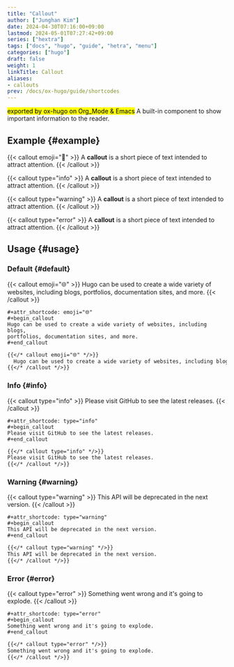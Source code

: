 ```yaml
---
title: "Callout"
author: ["Junghan Kim"]
date: 2024-04-30T07:16:00+09:00
lastmod: 2024-05-01T07:27:42+09:00
series: ["hextra"]
tags: ["docs", "hugo", "guide", "hetra", "menu"]
categories: ["hugo"]
draft: false
weight: 1
linkTitle: Callout
aliases:
- callouts
prev: /docs/ox-hugo/guide/shortcodes
---
```


<mark>exported by ox-hugo on Org_Mode &amp; Emacs</mark> A built-in component to show important information to the reader.

<!--more-->


## Example {#example}

{{< callout emoji="👾" >}}
A **callout** is a short piece of text intended to attract attention.
{{< /callout >}}

{{< callout type="info" >}}
A **callout** is a short piece of text intended to attract attention.
{{< /callout >}}

{{< callout type="warning" >}}
A **callout** is a short piece of text intended to attract attention.
{{< /callout >}}

{{< callout type="error" >}}
A **callout** is a short piece of text intended to attract attention.
{{< /callout >}}


## Usage {#usage}


### Default {#default}

{{< callout emoji="🌐" >}}
Hugo can be used to create a wide variety of websites, including blogs,
portfolios, documentation sites, and more.
{{< /callout >}}

```text { linenos=false,filename="Org-Mode" }
#+attr_shortcode: emoji="🌐"
#+begin_callout
Hugo can be used to create a wide variety of websites, including blogs,
portfolios, documentation sites, and more.
#+end_callout
```

```markdown
{{</* callout emoji="🌐" */>}}
  Hugo can be used to create a wide variety of websites, including blogs, portfolios, documentation sites, and more.
{{</* /callout */>}}
```


### Info {#info}

{{< callout type="info" >}}
Please visit GitHub to see the latest releases.
{{< /callout >}}

```text { linenos=false,filename="Org-Mode" }
#+attr_shortcode: type="info"
#+begin_callout
Please visit GitHub to see the latest releases.
#+end_callout
```

```markdown
{{</* callout type="info" */>}}
Please visit GitHub to see the latest releases.
{{</* /callout */>}}
```


### Warning {#warning}

{{< callout type="warning" >}}
This API will be deprecated in the next version.
{{< /callout >}}

```text { linenos=false,filename="Org-Mode" }
#+attr_shortcode: type="warning"
#+begin_callout
This API will be deprecated in the next version.
#+end_callout
```

```markdown
{{</* callout type="warning" */>}}
This API will be deprecated in the next version.
{{</* /callout */>}}
```


### Error {#error}

{{< callout type="error" >}}
Something went wrong and it's going to explode.
{{< /callout >}}

```text { linenos=false,filename="Org-Mode" }
#+attr_shortcode: type="error"
#+begin_callout
Something went wrong and it's going to explode.
#+end_callout
```

```markdown
{{</* callout type="error" */>}}
Something went wrong and it's going to explode.
{{</* /callout */>}}
```
